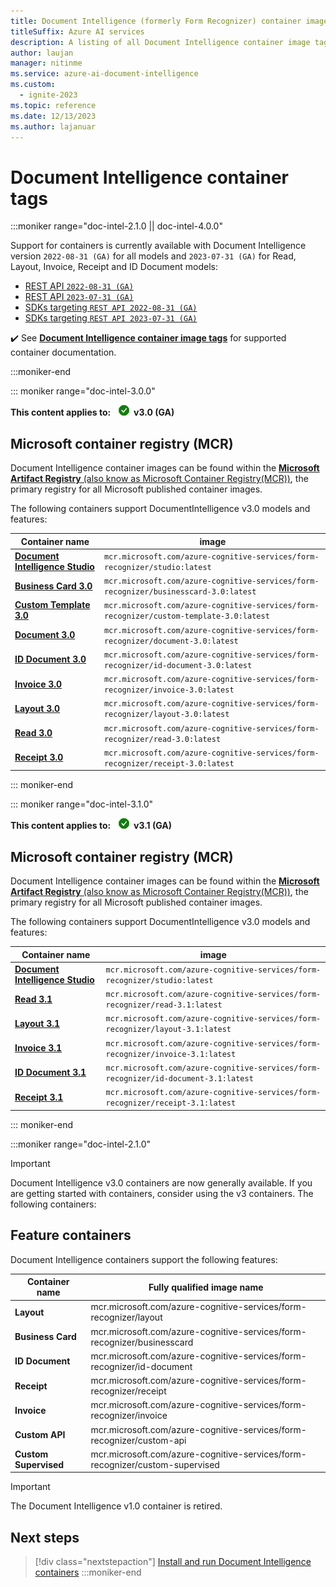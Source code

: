 ```yaml
---
title: Document Intelligence (formerly Form Recognizer) container image tags and release notes
titleSuffix: Azure AI services
description: A listing of all Document Intelligence container image tags.
author: laujan
manager: nitinme
ms.service: azure-ai-document-intelligence
ms.custom:
  - ignite-2023
ms.topic: reference
ms.date: 12/13/2023
ms.author: lajanuar
---
```


# Document Intelligence container tags

<!-- markdownlint-disable MD051 -->

:::moniker range="doc-intel-2.1.0 || doc-intel-4.0.0"

Support for containers is currently available with Document Intelligence version `2022-08-31 (GA)` for all models and `2023-07-31 (GA)` for Read, Layout, Invoice, Receipt and ID Document models:

* [REST API `2022-08-31 (GA)`](https://westus.dev.cognitive.microsoft.com/docs/services/form-recognizer-api-2022-08-31/operations/AnalyzeDocument)
* [REST API `2023-07-31 (GA)`](https://westus.dev.cognitive.microsoft.com/docs/services/form-recognizer-api-2023-07-31/operations/AnalyzeDocument)
* [SDKs targeting `REST API 2022-08-31 (GA)`](../sdk-overview-v3-0.md)
* [SDKs targeting `REST API 2023-07-31 (GA)`](../sdk-overview-v3-1.md)

✔️ See [**Document Intelligence container image tags**](?view=doc-intel-3.0.0&preserve-view=true) for supported container documentation.

:::moniker-end

::: moniker range="doc-intel-3.0.0"

**This content applies to:** ![checkmark](../media/yes-icon.png) **v3.0 (GA)**

## Microsoft container registry (MCR)

Document Intelligence container images can be found within the [**Microsoft Artifact Registry** (also know as Microsoft Container Registry(MCR))](https://mcr.microsoft.com/catalog?search=document%20intelligence), the primary registry for all Microsoft published container images.

The following containers support DocumentIntelligence v3.0 models and features:

| Container name |image |
|---|---|
|[**Document Intelligence Studio**](https://mcr.microsoft.com/product/azure-cognitive-services/form-recognizer/studio/tags)| `mcr.microsoft.com/azure-cognitive-services/form-recognizer/studio:latest`|
| [**Business Card 3.0**](https://mcr.microsoft.com/product/azure-cognitive-services/form-recognizer/businesscard-3.0/tags) | `mcr.microsoft.com/azure-cognitive-services/form-recognizer/businesscard-3.0:latest` |
| [**Custom Template 3.0**](https://mcr.microsoft.com/product/azure-cognitive-services/form-recognizer/custom-template-3.0/tags) | `mcr.microsoft.com/azure-cognitive-services/form-recognizer/custom-template-3.0:latest` |
| [**Document 3.0**](https://mcr.microsoft.com/product/azure-cognitive-services/form-recognizer/document-3.0/tags)| `mcr.microsoft.com/azure-cognitive-services/form-recognizer/document-3.0:latest`|
| [**ID Document 3.0**](https://mcr.microsoft.com/product/azure-cognitive-services/form-recognizer/id-document-3.0/tags) |  `mcr.microsoft.com/azure-cognitive-services/form-recognizer/id-document-3.0:latest` |
| [**Invoice 3.0**](https://mcr.microsoft.com/product/azure-cognitive-services/form-recognizer/invoice-3.0/tags) |`mcr.microsoft.com/azure-cognitive-services/form-recognizer/invoice-3.0:latest`|
| [**Layout 3.0**](https://mcr.microsoft.com/product/azure-cognitive-services/form-recognizer/layout/tags) |`mcr.microsoft.com/azure-cognitive-services/form-recognizer/layout-3.0:latest`|
| [**Read 3.0**](https://mcr.microsoft.com/product/azure-cognitive-services/form-recognizer/read-3.0/tags) |`mcr.microsoft.com/azure-cognitive-services/form-recognizer/read-3.0:latest`|
| [**Receipt 3.0**](https://mcr.microsoft.com/product/azure-cognitive-services/form-recognizer/receipt-3.0/tags) |`mcr.microsoft.com/azure-cognitive-services/form-recognizer/receipt-3.0:latest`|

::: moniker-end

::: moniker range="doc-intel-3.1.0"

**This content applies to:** ![checkmark](../media/yes-icon.png) **v3.1 (GA)**

## Microsoft container registry (MCR)

Document Intelligence container images can be found within the [**Microsoft Artifact Registry** (also know as Microsoft Container Registry(MCR))](https://mcr.microsoft.com/catalog?search=document%20intelligence), the primary registry for all Microsoft published container images.

The following containers support DocumentIntelligence v3.0 models and features:

| Container name |image |
|---|---|
|[**Document Intelligence Studio**](https://mcr.microsoft.com/product/azure-cognitive-services/form-recognizer/studio/tags)| `mcr.microsoft.com/azure-cognitive-services/form-recognizer/studio:latest`|
| [**Read 3.1**](https://mcr.microsoft.com/product/azure-cognitive-services/form-recognizer/read-3.1/tags) |`mcr.microsoft.com/azure-cognitive-services/form-recognizer/read-3.1:latest`|
| [**Layout 3.1**](https://mcr.microsoft.com/en-us/product/azure-cognitive-services/form-recognizer/layout-3.1/tags) |`mcr.microsoft.com/azure-cognitive-services/form-recognizer/layout-3.1:latest`|
| [**Invoice 3.1**](https://mcr.microsoft.com/product/azure-cognitive-services/form-recognizer/invoice-3.1/tags) |`mcr.microsoft.com/azure-cognitive-services/form-recognizer/invoice-3.1:latest`|
| [**ID Document 3.1**](https://mcr.microsoft.com/product/azure-cognitive-services/form-recognizer/id-document-3.1/tags) |  `mcr.microsoft.com/azure-cognitive-services/form-recognizer/id-document-3.1:latest` |
| [**Receipt 3.1**](https://mcr.microsoft.com/product/azure-cognitive-services/form-recognizer/receipt-3.1/tags) |`mcr.microsoft.com/azure-cognitive-services/form-recognizer/receipt-3.1:latest`|

::: moniker-end

:::moniker range="doc-intel-2.1.0"

> [!IMPORTANT]
>
> Document Intelligence v3.0 containers are now generally available. If you are getting started with containers, consider using the v3 containers.
The following containers:

## Feature containers

Document Intelligence containers support the following features:

| Container name | Fully qualified image name |
|---|---|
| **Layout** | mcr.microsoft.com/azure-cognitive-services/form-recognizer/layout |
| **Business Card** | mcr.microsoft.com/azure-cognitive-services/form-recognizer/businesscard |
| **ID Document** | mcr.microsoft.com/azure-cognitive-services/form-recognizer/id-document |
| **Receipt** | mcr.microsoft.com/azure-cognitive-services/form-recognizer/receipt |
| **Invoice** | mcr.microsoft.com/azure-cognitive-services/form-recognizer/invoice |
| **Custom API** | mcr.microsoft.com/azure-cognitive-services/form-recognizer/custom-api |
| **Custom Supervised** | mcr.microsoft.com/azure-cognitive-services/form-recognizer/custom-supervised |

> [!IMPORTANT]
> The Document Intelligence v1.0 container is retired.


## Next steps

> [!div class="nextstepaction"]
> [Install and run Document Intelligence containers](install-run.md)
:::moniker-end
